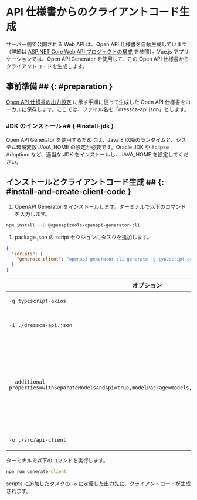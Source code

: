 # API 仕様書からのクライアントコード生成

サーバー側で公開される Web API は、Open API 仕様書を自動生成しています（詳細は [ASP.NET Core Web API プロジェクトの構成](../dotnet/configure-asp-net-core-web-api-project.md) を参照）。Vue.js アプリケーションでは、Open API Generator を使用して、この Open API 仕様書からクライアントコードを生成します。

## 事前準備 ## {: #preparation }

[Open API 仕様書の出力設定](../dotnet/configure-asp-net-core-web-api-project.md) に示す手順に従って生成した Open API 仕様書をローカルに保存します。ここでは、ファイル名を「dressca-api.json」とします。

### JDK のインストール ## { #install-jdk }

Open API Generator を使用するためには、Java 8 以降のランタイムと、システム環境変数 JAVA_HOME の設定が必要です。Oracle JDK や Eclipse Adoptium など、適当な JDK をインストールし、JAVA_HOME を設定してください。

## インストールとクライアントコード生成 ## {: #install-and-create-client-code }

1. OpenAPI Generator をインストールします。ターミナルで以下のコマンドを入力します。

```bash
npm install --D @openapitools/openapi-generator-cli
```

1. package.json の script セクションにタスクを追加します。

```json
{
  "scripts": {
    "generate-client": "openapi-generator-cli generate -g typescript-axios -i ./dressca-api.json --additional-properties=withSeparateModelsAndApi=true,modelPackage=models,apiPackage=api,supportsES6=true -o ./src/api-client"
  }
}
```

|オプション|説明|
|-----|-----|
| ``` -g typescript-axios ``` |ジェネレーターとして typescript-axios を指定します。|
| ``` -i ./dressca-api.json ``` |入力のAPI仕様書として「dressca-api.json」というファイルを指定します。|
| ``` --additional-properties=withSeparateModelsAndApi=true,modelPackage=models,apiPackage=api,supportsES6=true ``` |withSeparateModelsAndApi=true：model と API を別クラス・別フォルダーに配置する<br>modelPackage=models：model クラスのパッケージ名を「models」に設定する<br>apiPackage=api：API クラスのパッケージ名を「api」に設定する<br>supportsES6=true：ES6 に準拠したコードを生成する|
| ``` -o ./src/api-client ``` |生成されたコードの出力先を「./src/api-client」に設定します。|

ターミナルで以下のコマンドを実行します。

```cmd
npm run generate-client
```

scripts に追加したタスクの ``` -o ``` に定義した出力先に、クライアントコードが生成されます。
